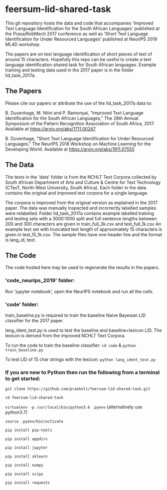 # feersum-lid-shared-task
This git repository hosts the data and code that accompanies 'Improved Text Language Identification for the South African Languages'
published at the Prasa/RobMech 2017 conference as well as 'Short Text Language Identification for Under Resourced Languages' published at NeurIPS 2019 ML4D workshop.

The papers are on text language identification of short pieces of text of around 15 characters. Hopefully this repo can be useful to create a text language identification shared task for South African languages. Example training and testing data used in the 2017 paper is in the folder lid_task_2017a.

## The Papers
Please cite our papers or attribute the use of the lid_task_2017a data to:

B. Duvenhage, M. Ntini and P. Ramonyai, "Improved Text Language Identification for the South African Languages," The 28th Annual Symposium of the Pattern Recognition Association of South Africa, 2017. Available at https://arxiv.org/abs/1711.00247

B. Duvenhage, "Short Text Language Identification for Under Resourced Languages," The NeurIPS 2018 Workshop on Machine Learning for the Developing World. Available at https://arxiv.org/abs/1911.07555


## The Data
The texts in the 'data' folder is from the NCHLT Text Corpora collected by South African Department of Arts and Culture & Centre for Text Technology (CTexT,
North-West University, South Africa). Each folder in the data contains the original and improved text corpora for a single language.

The corpora is improved from the original version as explained in the 2017 paper. The data was manually inspected and incorrectly labelled samples were
relabelled. Folder lid_task_2017a contains example labelled training and testing sets with a 3000:1000 split and full sentence lengths between
200 and 300 characters are given in train_full_3k.csv and test_full_1k.csv An example test set with truncated text length of approximately
15 characters is given in test_15_1k.csv. The sample files have one header line and the format is lang_id, text.

## The Code
The code hosted here may be used to regenerate the results in the papers.

### 'code_neurips_2019' folder:
Run 'jupyter notebook', open the NeurIPS notebook and run all the cells. 

### 'code' folder:
train_baseline.py is required to train the baseline Naive Bayesian LID classifier for the 2017 paper.

lang_ident_test.py is used to test the baseline and baseline+lexicon LID. The lexicon is derived from the improved NCHLT Text Corpora.

To run the code to train the baseline classifier: `cd code` & `python train_baseline.py`

To test LID of 15 char strings with the lexicon: `python lang_ident_test.py`


### If you are new to Python then run the following from a terminal to get started:

`git clone https://github.com/praekelt/feersum-lid-shared-task.git`

`cd feersum-lid-shared-task`

`virtualenv -p /usr/local/bin/python3.6 .pyenv`
 (alternatively use python3.7)

`source .pyenv/bin/activate`

`pip install pip-tools`

`pip install appdirs`

`pip install jupyter`

`pip install sklearn`

`pip install numpy`

`pip install scipy`

`pip install requests`





